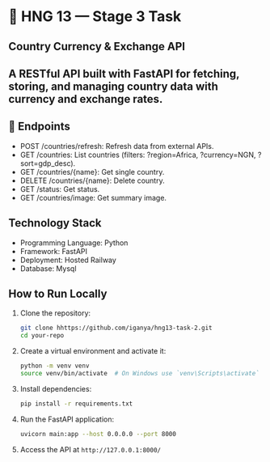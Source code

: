 # 🧙 HNG 13 — Stage 3 Task

## Country Currency & Exchange API

A RESTful API built with FastAPI for fetching, storing, and managing country data with currency and exchange rates.
---

## 🚀 Endpoints

- POST /countries/refresh: Refresh data from external APIs.
- GET /countries: List countries (filters: ?region=Africa, ?currency=NGN, ?sort=gdp_desc).
- GET /countries/{name}: Get single country.
- DELETE /countries/{name}: Delete country.
- GET /status: Get status.
- GET /countries/image: Get summary image.


## Technology Stack
- Programming Language: Python
- Framework: FastAPI
- Deployment: Hosted Railway
- Database: Mysql


## How to Run Locally
1. Clone the repository:
   ```bash
   git clone hhttps://github.com/iganya/hng13-task-2.git
   cd your-repo
   ```
2. Create a virtual environment and activate it:
   ```bash
   python -m venv venv
   source venv/bin/activate  # On Windows use `venv\Scripts\activate`
   ```
3. Install dependencies:
   ```bash
   pip install -r requirements.txt
   ```
4. Run the FastAPI application:
   ```bash
   uvicorn main:app --host 0.0.0.0 --port 8000
   ```
5. Access the API at `http://127.0.0.1:8000/`
